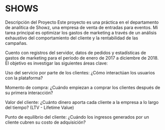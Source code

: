 # SHOWS
Descripción del Proyecto
Este proyecto es una práctica en el departamento de analítica de Showz, una empresa de venta de entradas para eventos. Mi tarea principal es optimizar los gastos de marketing a través de un análisis exhaustivo del comportamiento del cliente y la rentabilidad de las campañas.

Cuento con registros del servidor, datos de pedidos y estadísticas de gastos de marketing para el período de enero de 2017 a diciembre de 2018. El objetivo es investigar las siguientes áreas clave:

Uso del servicio por parte de los clientes: ¿Cómo interactúan los usuarios con la plataforma?

Momento de compra: ¿Cuándo empiezan a comprar los clientes después de su primera interacción?

Valor del cliente: ¿Cuánto dinero aporta cada cliente a la empresa a lo largo del tiempo? (LTV - Lifetime Value)

Punto de equilibrio del cliente: ¿Cuándo los ingresos generados por un cliente cubren su costo de adquisición?

